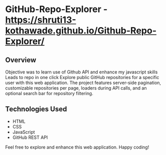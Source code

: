 # GitHub-Repo-Explorer - https://shruti13-kothawade.github.io/Github-Repo-Explorer/

## Overview
Objective was to learn use of Github API and enhance my javascript skills
Leads to repo in one click
Explore public GitHub repositories for a specific user with this web application. The project features server-side pagination, customizable repositories per page, loaders during API calls, and an optional search bar for repository filtering.


## Technologies Used

- HTML
- CSS
- JavaScript
- GitHub REST API



Feel free to explore and enhance this web application. Happy coding!
